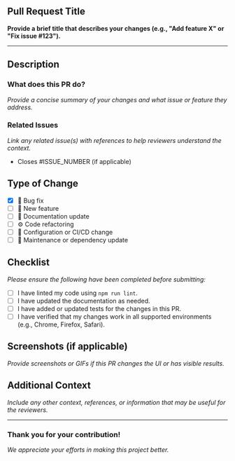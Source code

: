 ## Pull Request Title

**Provide a brief title that describes your changes (e.g., "Add feature X" or "Fix issue #123").**

---

## Description

### What does this PR do?

_Provide a concise summary of your changes and what issue or feature they address._

### Related Issues

_Link any related issue(s) with references to help reviewers understand the context._

- Closes #ISSUE_NUMBER (if applicable)

## Type of Change

- [x] 🐛 Bug fix
- [ ] 🚀 New feature
- [ ] 📄 Documentation update
- [ ] ⚙️ Code refactoring
- [ ] 🔧 Configuration or CI/CD change
- [ ] 🧹 Maintenance or dependency update

## Checklist

_Please ensure the following have been completed before submitting:_

- [ ] I have linted my code using `npm run lint`.
- [ ] I have updated the documentation as needed.
- [ ] I have added or updated tests for the changes in this PR.
- [ ] I have verified that my changes work in all supported environments (e.g., Chrome, Firefox, Safari).

## Screenshots (if applicable)

_Provide screenshots or GIFs if this PR changes the UI or has visible results._

## Additional Context

_Include any other context, references, or information that may be useful for the reviewers._

---

### Thank you for your contribution!

_We appreciate your efforts in making this project better._
